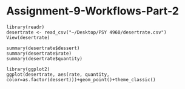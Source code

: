 # Assignment-9-Workflows-Part-2
```{r}
library(readr)
desertrate <- read_csv("~/Desktop/PSY 4960/desertrate.csv")
View(desertrate)
```

```{r}
summary(desertrate$dessert)
summary(desertrate$rate)
summary(desertrate$quantity)
```

```{r}
library(ggplot2)
ggplot(desertrate, aes(rate, quantity, color=as.factor(dessert)))+geom_point()+theme_classic()
```
